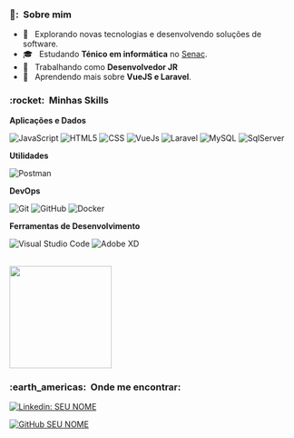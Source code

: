 <h3> 👦: &nbsp;Sobre mim </h3>

- 🤔 &nbsp; Explorando novas tecnologias e desenvolvendo soluções de software.
- 🎓 &nbsp; Estudando **Ténico em informática** no <a href="https://www.sp.senac.br/"> Senac</a>.
- 💼 &nbsp; Trabalhando como **Desenvolvedor JR**
- 🌱 &nbsp; Aprendendo mais sobre **VueJS e Laravel**.

<h3> :rocket: &nbsp;Minhas Skills </h3>

**Aplicações e Dados**


  ![JavaScript](https://img.shields.io/badge/JavaScript-F7DF1E?style=for-the-badge&logo=javascript&logoColor=black)
  ![HTML5](https://img.shields.io/badge/HTML5-E34F26?style=for-the-badge&logo=html5&logoColor=white)
  ![CSS](https://img.shields.io/badge/CSS3-1572B6?style=for-the-badge&logo=css3&logoColor=white)
  ![VueJs](https://img.shields.io/badge/Vue.js-35495E?style=for-the-badge&logo=vue.js&logoColor=4FC08D)
  ![Laravel](https://img.shields.io/badge/Laravel-FF2D20?style=for-the-badge&logo=laravel&logoColor=white)
  ![MySQL](https://img.shields.io/badge/MySQL-00000F?style=for-the-badge&logo=mysql&logoColor=white)
  ![SqlServer](https://img.shields.io/badge/Microsoft_SQL_Server-CC2927?style=for-the-badge&logo=microsoft-sql-server&logoColor=white)

**Utilidades**

  ![Postman](https://img.shields.io/badge/-Postman-333333?style=flat&logo=postman)

**DevOps**

  ![Git](https://img.shields.io/badge/-Git-333333?style=flat&logo=git)
  ![GitHub](https://img.shields.io/badge/-GitHub-333333?style=flat&logo=github)
  ![Docker](https://img.shields.io/badge/-Docker-333333?style=flat&logo=docker)

**Ferramentas de Desenvolvimento**

  ![Visual Studio Code](https://img.shields.io/badge/-Visual%20Studio%20Code-333333?style=flat&logo=visual-studio-code&logoColor=007ACC)
  ![Adobe XD](https://img.shields.io/badge/-Adobe%20XD-333333?style=flat&logo=adobe-xd&logoColor=007ACC)

<br/>

<a href="https://github.com/kaiopostal">
  <img height="180em" src="https://github-readme-stats.vercel.app/api?username=kaiopostal&theme=dracula&show_icons=true" />
</a>

<br/>

<h3> :earth_americas: &nbsp;Onde me encontrar: </h3> 

[![Linkedin: SEU NOME](https://img.shields.io/badge/-KaioPostal-blue?style=flat-square&logo=Linkedin&logoColor=white&link=LINK-DO-SEU-LINKEDIN)](https://www.linkedin.com/in/kaiopostal/)

[![GitHub SEU NOME]( https://img.shields.io/github/followers/kaiopostal?label=follow&style=social)](https://github.com/kaiopostal)
